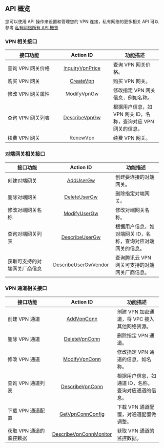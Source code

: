 <style rel="stylesheet">
table th:nth-of-type(1){
width:200px;
}</style>
<style rel="stylesheet">
table th:nth-of-type(2){
width:200px;
}</style>
<style rel="stylesheet">
table th:nth-of-type(3){
width:200px;
}</style>
<style rel="stylesheet">
table th:nth-of-type(4){
width:200px;
}</style>
<style rel="stylesheet">
table tr:hover {
background: #efefef; 
</style>
## API 概览
您可以使用 API 操作来设置和管理您的 VPN 连接，私有网络的更多相关 API 可以参考 <a href="https://www.qcloud.com/doc/api/245/909" target="_blank">私有网络所有 API 概览</a>
### VPN 相关接口
| 接口功能 | Action ID |  功能描述 |
|---------|:---------:|---------|
| 查询 VPN 网关价格 | <a href="http://www.qcloud.com/doc/api/245/5104" target="_blank">InquiryVpnPrice</a> | 查询 VPN 网关价格。 |
| 购买 VPN 网关 | <a href="http://www.qcloud.com/doc/api/245/5106" target="_blank">CreateVpn</a> | 购买 VPN 网关。 |
| 修改 VPN 网关属性 | <a href="http://www.qcloud.com/doc/api/245/5107" target="_blank">ModifyVpnGw</a> | 修改指定 VPN 网关信息，例如名称。|
| 查询 VPN 网关列表 | <a href="http://www.qcloud.com/doc/api/245/5108" target="_blank">DescribeVpnGw</a> | 根据用户信息，如 VPN 网关 ID，名称，查询对应 VPN 网关的信息。|
| 续费 VPN 网关 | <a href="http://www.qcloud.com/doc/api/245/5109" target="_blank">RenewVpn</a> | 续费 VPN 网关。 |

### 对端网关相关接口
| 接口功能 | Action ID |  功能描述 |
|---------|:---------:|---------|
| 创建对端网关 | <a href="http://www.qcloud.com/doc/api/245/5116" target="_blank">AddUserGw</a> | 创建要连接的对端网关。 |
| 删除对端网关 | <a href="http://www.qcloud.com/doc/api/245/5117" target="_blank">DeleteUserGw</a> | 删除指定对端网关。 |
| 修改对端网关名称 | <a href="http://www.qcloud.com/doc/api/245/5118" target="_blank">ModifyUserGw</a> | 修改对端网关名称。 |
| 查询对端网关列表 | <a href="http://www.qcloud.com/doc/api/245/5119" target="_blank">DescribeUserGw</a> | 根据用户信息，如对端网关 ID，名称，查询对应对端网关的信息。|
| 获取可支持的对端网关厂商信息 | <a href="http://www.qcloud.com/doc/api/245/5120" target="_blank">DescribeUserGwVendor</a> | 查询腾讯云 VPN 网关可支持的对端网关厂商信息。 |


### VPN 通道相关接口

| 接口功能 | Action ID |  功能描述 |
|---------|:---------:|---------|
| 创建 VPN 通道 | <a href="http://www.qcloud.com/doc/api/245/5110" target="_blank">AddVpnConn</a> | 创建 VPN 加密通道，将 VPC 接入其他网络资源。 |
| 删除 VPN 通道 | <a href="http://www.qcloud.com/doc/api/245/5111" target="_blank">DeleteVpnConn</a> | 删除指定 VPN 通道。|
| 修改 VPN 通道 | <a href="http://www.qcloud.com/doc/api/245/5112" target="_blank">ModifyVpnConn</a> | 修改指定 VPN 通道的信息，如名称。 |
| 查询 VPN 通道列表 | <a href="http://www.qcloud.com/doc/api/245/5113" target="_blank">DescribeVpnConn</a> | 根据用户信息，如通道  ID，名称，查询对应通道的信息。|
| 下载 VPN 通道配置 | <a href="http://www.qcloud.com/doc/api/245/5114" target="_blank">GetVpnConnConfig</a> | 下载 VPN 通道配置，对通道配置做调整。 |
| 获取 VPN 通道的监控数据 | <a href="http://www.qcloud.com/doc/api/245/5115" target="_blank">DescribeVpnConnMonitor</a> |  获取 VPN 通道的监控数据。 |


